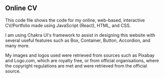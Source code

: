 ## Online CV
This code file shows the code for my online, web-based, interactive CV/Portfolio made using JavaScript (React), HTML, and CSS.

I am using Chakra UI's framework to assist in designing this website with several useful features such as Box, Container, Button, Accordion, and many more.

My images and logos used were retrieved from sources such as Pixabay and Logo.com, which are royalty free, or from official organisations, where the copyright regulations are met and were retrieved from the official source.
